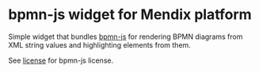 bpmn-js widget for Mendix platform
==================================

Simple widget that bundles [bpmn-js](https://github.com/bpmn-io/bpmn-js) for rendering BPMN diagrams from XML string values and highlighting elements from them.

See [license](./LICENSE) for bpmn-js license.
